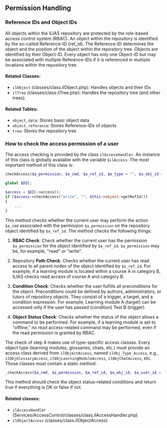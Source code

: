 ## Permission Handling

### Reference IDs and Object IDs

All objects within the ILIAS repository are protected by the role-based access control system (RBAC). An object within the repository is identified by the so-called Reference-ID (ref_id). The Reference-ID determines the object and the position of the object within the repository tree. Objects are identified by their Object-ID. Every object has only one Object-ID but may be associated with multiple Reference-IDs if it is referenced in multiple locations within the repository tree.

#### Related Classes:
- `ilObject` (classes/class.ilObject.php): Handles objects and their IDs
- `ilTree` (classes/class.ilTree.php): Handles the repository tree (and other trees).

#### Related Tables:
- `object_data`: Stores basic object data
- `object_reference`: Stores Reference-IDs of objects
- `tree`: Stores the repository tree

### How to check the access permission of a user

The access checking is provided by the class `ilAccessHandler`. An instance of this class is globally available with the variable `$ilAccess`. The most important method of this class is:

```php
checkAccess($a_permission, $a_cmd, $a_ref_id, $a_type = "", $a_obj_id = "")
```



```php
global $DIC;

$access = $DIC->access();
if ($access->checkAccess("write", "", $this->object->getRefId())
{
	...
}
```


This method checks whether the current user may perform the action `$a_cmd` associated with the permission `$a_permission` on the repository object identified by `$a_ref_id`. The method checks the following things:

1. **RBAC Check**: Check whether the current user has the permission `$a_permission` for the object identified by `$a_ref_id`. `$a_permission` may be, for example, "read" or "write".

2. Repository **Path Check**: Checks whether the current user has read access to all parent nodes of the object identified by `$a_ref_id`. For example, if a learning module is located within a course A in category B, ILIAS checks read access of course A and category B.

3. **Condition Check**: Checks whether the user fulfills all preconditions for the object. Preconditions could be defined by authors, administrators, or tutors of repository objects. They consist of a trigger, a target, and a condition expression. For example, Learning module A (target) can be accessed only if the user has passed (condition) Test B (trigger).

4. **Object Status Check**: Checks whether the status of the object allows a command to be performed. For example, if a learning module is set to "offline," no read access-related command may be performed, even if the read permission is granted by RBAC.

The check of step 4 makes use of type-specific access classes. Every object type (learning modules, glossaries, chats, etc.) must provide an access class derived from `ilObjectAccess`, named `ilObj_Type_Access`, e.g., `ilObjGlossaryAccess`, `ilObjLearningModuleAccess`, `ilObjChatAccess`, etc. Those classes must contain a static method:

```php
_checkAccess($a_cmd, $a_permission, $a_ref_id, $a_obj_id, $a_user_id = "")
```

This method should check the object status-related conditions and return true if everything is OK or false if not.

#### Related classes:
- `ilAccessHandler` (Services/AccessControl/classes/class.ilAccessHandler.php)
- `ilObjectAccess` (classes/class.ilObjectAccess)

